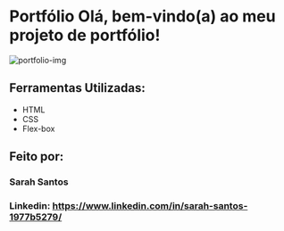 # Portfólio Olá, bem-vindo(a) ao meu projeto de portfólio!

![portfolio-img](https://github.com/sarahsantos0/portfolio/assets/73093949/2458e057-91ec-450c-88ce-f19a1ee3a859)

## Ferramentas Utilizadas:
* HTML
* CSS
* Flex-box

## Feito por: 

### Sarah Santos
### Linkedin: https://www.linkedin.com/in/sarah-santos-1977b5279/
